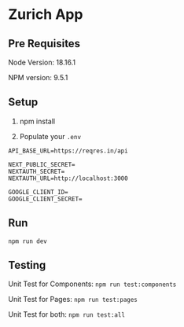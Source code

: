 # Zurich App

## Pre Requisites

Node Version: 18.16.1

NPM version: 9.5.1

## Setup

1. npm install

2. Populate your `.env`

```
API_BASE_URL=https://reqres.in/api

NEXT_PUBLIC_SECRET=
NEXTAUTH_SECRET=
NEXTAUTH_URL=http://localhost:3000

GOOGLE_CLIENT_ID=
GOOGLE_CLIENT_SECRET=
```

## Run

`npm run dev`

## Testing

Unit Test for Components: `npm run test:components`

Unit Test for Pages: `npm run test:pages`

Unit Test for both: `npm run test:all`
